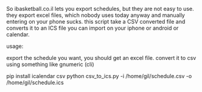 So ibasketball.co.il lets you export schedules, but they are not easy to use.
they export excel files, which nobody uses today anyway and manually entering on your phone sucks.
this script take a CSV converted file and converts it to an ICS file you can import on your iphone or android or calendar.

usage:

export the schedule you want, you should get an excel file.
convert it to csv using something like gnumeric (cli)

pip install icalendar csv
python csv_to_ics.py -i /home/gil/schedule.csv -o  /home/gil/schedule.ics
